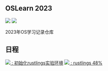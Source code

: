 OSLearn 2023
--------
![](https://img.shields.io/badge/Dairy-comet959-blue.svg)
![](https://img.shields.io/badge/Lang-rust-green.svg)

2023年OS学习记录仓库

日程
-----

[![](https://img.shields.io/badge/Oct.11-Day1-yellow.svg) : 初始化rustlings实验环境](./dairy/day1_20231011.md)
[![](https://img.shields.io/badge/Oct.23-Day2-yellow.svg) : rustlings 48%](./dairy/day2_20231023.md)